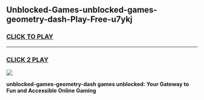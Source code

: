 
## Unblocked-Games-unblocked-games-geometry-dash-Play-Free-u7ykj
<h3>
<a href="https://premium76.site?title=unblocked-games-geometry-dash&ref=10A">CLICK TO PLAY</a></h3>
<hr>

<h3>
<a href="https://premium76.site?title=unblocked-games-geometry-dash&ref=10A">CLICK 2 PLAY</a>
  
</h3>

<a href="https://premium76.site?title=unblocked-games-geometry-dash&ref=10A"><img src="https://clearcache.store/games.png"></a>


**unblocked-games-geometry-dash games unblocked: Your Gateway to Fun and Accessible Online Gaming**
